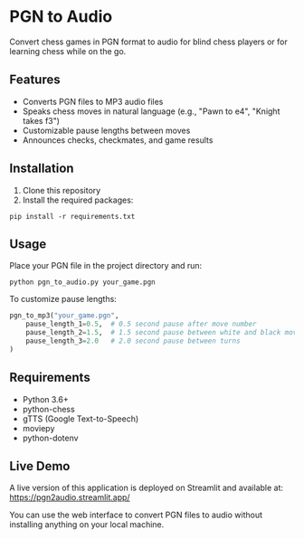 # PGN to Audio

Convert chess games in PGN format to audio for blind chess players or for learning chess while on the go.

## Features

- Converts PGN files to MP3 audio files
- Speaks chess moves in natural language (e.g., "Pawn to e4", "Knight takes f3")
- Customizable pause lengths between moves
- Announces checks, checkmates, and game results

## Installation

1. Clone this repository
2. Install the required packages:
```
pip install -r requirements.txt
```

## Usage

Place your PGN file in the project directory and run:

```
python pgn_to_audio.py your_game.pgn
```

To customize pause lengths:

```python
pgn_to_mp3("your_game.pgn", 
    pause_length_1=0.5,  # 0.5 second pause after move number
    pause_length_2=1.5,  # 1.5 second pause between white and black moves
    pause_length_3=2.0   # 2.0 second pause between turns
)
```

## Requirements

- Python 3.6+
- python-chess
- gTTS (Google Text-to-Speech)
- moviepy
- python-dotenv 

## Live Demo

A live version of this application is deployed on Streamlit and available at:
https://pgn2audio.streamlit.app/

You can use the web interface to convert PGN files to audio without installing anything on your local machine. 